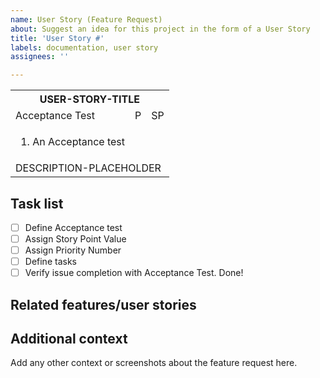 ```yaml
---
name: User Story (Feature Request)
about: Suggest an idea for this project in the form of a User Story
title: 'User Story #'
labels: documentation, user story
assignees: ''

---
```


<!-- ==== Template for User Story Checklist ====

-- In the HTML table --
1. Please name a feature that would enhance the user's experience from the first-person point of view. Replace the USER-STORY-TITLE with the name.
2. Describe the feature. Replace DESCRIPTION-PLACEHOLDER with a concise description of what that feature would do and add to the user's experience.
3. Write the acceptance test(s). Those are the validation requirements that must be met to consider the issue to be closed.

Note: The priority and story point value will be evaluated as a group.

-- In the Markdown section --
4. Describe any related features or user stories. Doing so will help us create epics more easily.
5. List the tasks to be performed to complete the user story.

-- Finally --
6. Label the issue
7. Add new user story to wiki

 ==================================-->

<table>
  <tr>
    <th colspan="3">USER-STORY-TITLE</th>
  </tr>
  <tr>
    <td>Acceptance Test</td>
   <td><span title="Priority">P</span></td>
   <td><span title="Story Point">SP</span></td>
  </tr>
  <tr>
    <td>
        <ol>
            <!--LIST ACCEPTANCE TEST-->
            <li>An Acceptance test</li>
        </ol>
    </td>
    <!--PRIORITY-NUMBER-->
    <td><!--ENTER-PRIORITY-NUMBER--></td>
    <!--STORY-POINT-VALUE-->
    <td><!--ENTER-STORY-POINT-VALUE--></td>
  </tr>
  <tr>
    <td colspan="3">DESCRIPTION-PLACEHOLDER</td>
  </tr>
</table>

<!--================
Start of Markdown Section
==================-->

## Task list

<!-- Use checkboxes like this:
- [ ] Task 1 (Add link to issue number if needed)
- [ ] Task 2 (@ people assigned to the task)-->

- [ ] Define Acceptance test
- [ ] Assign Story Point Value
- [ ] Assign Priority Number
- [ ] Define tasks
- [ ] Verify issue completion with Acceptance Test. Done!

## Related features/user stories

<!-- Use bullet points like this:
* Related feature [#A]
* Related issue number [#B]-->

## Additional context
Add any other context or screenshots about the feature request here.

